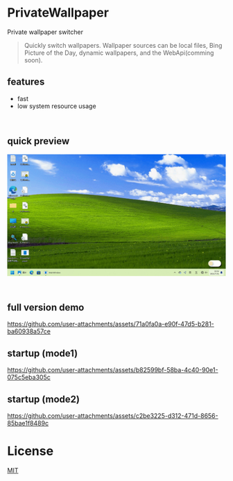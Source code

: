 # PrivateWallpaper
Private wallpaper switcher
> Quickly switch wallpapers. Wallpaper sources can be local files, Bing Picture of the Day, dynamic wallpapers, and the WebApi(comming soon).

## features
* fast
* low system resource usage
<br/>

## quick preview
<p align="center">
	<img align="center" src="img/demo.gif"></img>
</p>

<br/>

## full version demo

https://github.com/user-attachments/assets/71a0fa0a-e90f-47d5-b281-ba60938a57ce

## startup (mode1)

https://github.com/user-attachments/assets/b82599bf-58ba-4c40-90e1-075c5eba305c

## startup (mode2)

https://github.com/user-attachments/assets/c2be3225-d312-471d-8656-85bae1f8489c



# License
[MIT](LICENSE)

